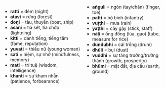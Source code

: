 

<div class="vocab-content" style="column-count:2;">
    <ul>
        <li><strong>ratti</strong> = đêm (night)</li>
        <li><strong>atavi</strong> = rừng (forest)</li>
        <li><strong>doṇi</strong> = tàu, thuyền (boat, ship)</li>
        <li><strong>asani</strong> = tia sét, tia chớp (lightning)</li>
        <li><strong>kitti</strong> = danh tiếng, tiếng tăm (fame, reputation)</li>
        <li><strong>yuvati</strong> = thiếu nữ (young woman)</li>
        <li><strong>sati</strong> = niệm, sự nhớ (mindfulness, memory)</li>
        <li><strong>mati</strong> = trí tuệ (wisdom, intelligence)</li>
        <li><strong>khanti</strong> = sự kham nhẫn (patience, forbearance)</li>
        <li><strong>aṅguli</strong> = ngón (tay/chân) (finger, toe)</li>
        <li><strong>patti</strong> = bộ binh (infantry)</li>
        <li><strong>vuṭṭhi</strong> = mưa (rain)</li>
        <li><strong>yaṭṭhi</strong> = cây gậy (stick, staff)</li>
        <li><strong>nāḷi</strong> = ống đồng (lúa, gạo) (tube, measure for rice)</li>
        <li><strong>dundubhi</strong> = cái trống (drum)</li>
        <li><strong>dhūli</strong> = bụi (dust)</li>
        <li><strong>vuddhi</strong> = sự tăng trưởng/trưởng thành (growth, prosperity)</li>
        <li><strong>bhūmi</strong> = mặt đất, địa cầu (earth, ground)</li>
    </ul>
</div>